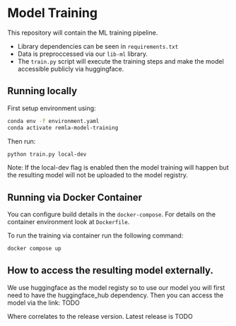 # Model Training
This repository will contain the ML training pipeline.
- Library dependencies can be seen in `requirements.txt`
- Data is preproccessed via our `lib-ml` library.
- The `train.py` script will execute the training steps and make the model accessible publicly via huggingface.

## Running locally
First setup environment using:
```bash
conda env -f environment.yaml
conda activate remla-model-training
```
Then run:
```bash
python train.py local-dev
```

Note: If the local-dev flag is enabled then the model training will happen but the resulting model will not be uploaded to the model registry.

## Running via Docker Container
You can configure build details in the `docker-compose`. For details on the container environment look at `Dockerfile`.

To run the training via container run the following command:
```bash
docker compose up
```

## How to access the resulting model externally.
We use huggingface as the model registy so to use our model you will first need to have the huggingface_hub dependency. Then you can access the model via the link: TODO

Where <version> correlates to the release version. Latest release is TODO
